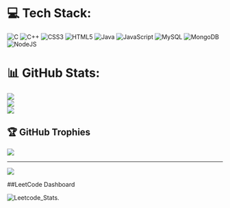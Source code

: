 
# 💻 Tech Stack:
![C](https://img.shields.io/badge/c-%2300599C.svg?style=for-the-badge&logo=c&logoColor=white) ![C++](https://img.shields.io/badge/c++-%2300599C.svg?style=for-the-badge&logo=c%2B%2B&logoColor=white) ![CSS3](https://img.shields.io/badge/css3-%231572B6.svg?style=for-the-badge&logo=css3&logoColor=white) ![HTML5](https://img.shields.io/badge/html5-%23E34F26.svg?style=for-the-badge&logo=html5&logoColor=white) ![Java](https://img.shields.io/badge/java-%23ED8B00.svg?style=for-the-badge&logo=openjdk&logoColor=white) ![JavaScript](https://img.shields.io/badge/javascript-%23323330.svg?style=for-the-badge&logo=javascript&logoColor=%23F7DF1E) ![MySQL](https://img.shields.io/badge/mysql-4479A1.svg?style=for-the-badge&logo=mysql&logoColor=white) ![MongoDB](https://img.shields.io/badge/MongoDB-%234ea94b.svg?style=for-the-badge&logo=mongodb&logoColor=white) ![NodeJS](https://img.shields.io/badge/node.js-6DA55F?style=for-the-badge&logo=node.js&logoColor=white)
# 📊 GitHub Stats:
![](https://github-readme-stats.vercel.app/api?username=Vishal15276&theme=nightowl&hide_border=false&include_all_commits=true&count_private=true)<br/>
![](https://github-readme-streak-stats.herokuapp.com/?user=Vishal15276&theme=nightowl&hide_border=false)<br/>
![](https://github-readme-stats.vercel.app/api/top-langs/?username=Vishal15276&theme=nightowl&hide_border=false&include_all_commits=true&count_private=true&layout=compact)

## 🏆 GitHub Trophies
![](https://github-profile-trophy.vercel.app/?username=Vishal15276&theme=radical&no-frame=false&no-bg=false&margin-w=4)

---
[![](https://visitcount.itsvg.in/api?id=Vishal15276&icon=0&color=0)](https://visitcount.itsvg.in)


##LeetCode Dashboard

![Leetcode_Stats](https://leetcard.jacoblin.cool/Vishal15276?theme=dark&font=Poor%20Story&ext=heatmap).
<!--_Stats Proudly created with GPRM ( https://gprm.itsvg.in ) -->
